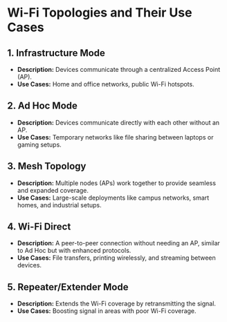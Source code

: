 # Wi-Fi Topologies and Their Use Cases  

## **1. Infrastructure Mode**  
- **Description:** Devices communicate through a centralized Access Point (AP).  
- **Use Cases:** Home and office networks, public Wi-Fi hotspots.  

## **2. Ad Hoc Mode**  
- **Description:** Devices communicate directly with each other without an AP.  
- **Use Cases:** Temporary networks like file sharing between laptops or gaming setups.  

## **3. Mesh Topology**  
- **Description:** Multiple nodes (APs) work together to provide seamless and expanded coverage.  
- **Use Cases:** Large-scale deployments like campus networks, smart homes, and industrial setups.  

## **4. Wi-Fi Direct**  
- **Description:** A peer-to-peer connection without needing an AP, similar to Ad Hoc but with enhanced protocols.  
- **Use Cases:** File transfers, printing wirelessly, and streaming between devices.  

## **5. Repeater/Extender Mode**  
- **Description:** Extends the Wi-Fi coverage by retransmitting the signal.  
- **Use Cases:** Boosting signal in areas with poor Wi-Fi coverage.  
